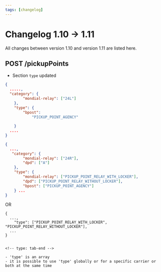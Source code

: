 ```yaml
---
tags: [changelog]
---
```


# Changelog 1.10 -> 1.11

All changes between version 1.10 and version 1.11 are listed here.

## POST /pickupPoints 

- Section `type` updated 

<!--
type: tab
title: 1.10.0
-->

```json
{
  .....,
  "category": {
        "mondial-relay": ["24L"]
    },
    "type": {
        "bpost": 
            "PICKUP_POINT_AGENCY"
        
    }
  ....
}
```

<!--
type: tab
title: 1.11.0
-->

```json
{
  ...,
   "category": {
        "mondial-relay": ["24R"],
        "dpd": ["A"]
    },
    "type": {
        "mondial-relay": ["PICKUP_POINT_RELAY_WITH_LOCKER"],
        "dpd": ["PICKUP_POINT_RELAY_WITHOUT_LOCKER"],
        "bpost": ["PICKUP_POINT_AGENCY"]
    } ...
}
```
OR 
```
{
  ...,
    "type": ["PICKUP_POINT_RELAY_WITH_LOCKER", "PICKUP_POINT_RELAY_WITHOUT_LOCKER"],
  ...
}


<!-- type: tab-end -->

- 'type' is an array 
- it is possible to use 'type' globally or for a specific carrier or both at the same time


